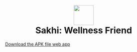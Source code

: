 <div align="center">
  <h1> 
    <img src="https://sakhi.vercel.app/logo.png" width="64px">
    <br/> 
    Sakhi: Wellness Friend
  </h1>
</div>

<a href="https://sakhi.vercel.app/Sakhi.apk" download>
 Download the APK file
</a>
<a href="sakhi.vercel.app" link>web app</a>
